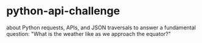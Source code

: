 # python-api-challenge
about Python requests, APIs, and JSON traversals to answer a fundamental question: "What is the weather like as we approach the equator?"
